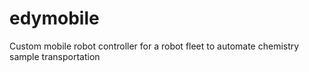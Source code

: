 # edymobile
Custom mobile robot controller for a robot fleet to automate chemistry sample transportation
